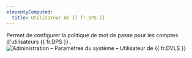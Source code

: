 ```yaml
---
eleventyComputed:
  title: Utilisateur de {{ fr.DPS }}
---
```

Permet de configurer la politique de mot de passe pour les comptes d'utilisateurs {{ fr.DPS }} .  
![Administration – Paramètres du système – Utilisateur de {{ fr.DVLS }}](/img/fr/server/ServerOp8082.png) 
